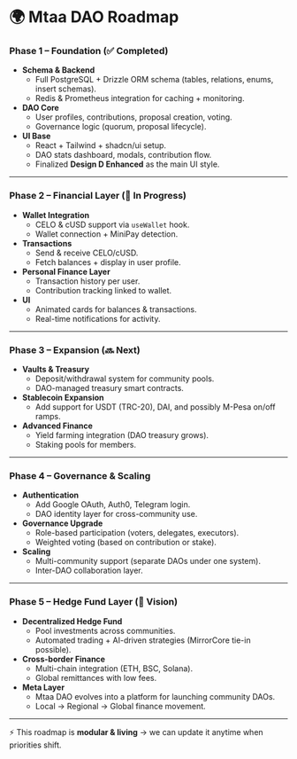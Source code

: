 # 🌍 **Mtaa DAO Roadmap**

### **Phase 1 – Foundation (✅ Completed)**

* **Schema & Backend**
  * Full PostgreSQL + Drizzle ORM schema (tables, relations, enums, insert schemas).
  * Redis & Prometheus integration for caching + monitoring.
* **DAO Core**
  * User profiles, contributions, proposal creation, voting.
  * Governance logic (quorum, proposal lifecycle).
* **UI Base**
  * React + Tailwind + shadcn/ui setup.
  * DAO stats dashboard, modals, contribution flow.
  * Finalized **Design D Enhanced** as the main UI style.

---

### **Phase 2 – Financial Layer (🚧 In Progress)**

* **Wallet Integration**
  * CELO & cUSD support via `useWallet` hook.
  * Wallet connection + MiniPay detection.
* **Transactions**
  * Send & receive CELO/cUSD.
  * Fetch balances + display in user profile.
* **Personal Finance Layer**
  * Transaction history per user.
  * Contribution tracking linked to wallet.
* **UI**
  * Animated cards for balances & transactions.
  * Real-time notifications for activity.

---

### **Phase 3 – Expansion (🔜 Next)**

* **Vaults & Treasury**
  * Deposit/withdrawal system for community pools.
  * DAO-managed treasury smart contracts.
* **Stablecoin Expansion**
  * Add support for USDT (TRC-20), DAI, and possibly M-Pesa on/off ramps.
* **Advanced Finance**
  * Yield farming integration (DAO treasury grows).
  * Staking pools for members.

---

### **Phase 4 – Governance & Scaling**

* **Authentication**
  * Add Google OAuth, Auth0, Telegram login.
  * DAO identity layer for cross-community use.
* **Governance Upgrade**
  * Role-based participation (voters, delegates, executors).
  * Weighted voting (based on contribution or stake).
* **Scaling**
  * Multi-community support (separate DAOs under one system).
  * Inter-DAO collaboration layer.

---

### **Phase 5 – Hedge Fund Layer (🚀 Vision)**

* **Decentralized Hedge Fund**
  * Pool investments across communities.
  * Automated trading + AI-driven strategies (MirrorCore tie-in possible).
* **Cross-border Finance**
  * Multi-chain integration (ETH, BSC, Solana).
  * Global remittances with low fees.
* **Meta Layer**
  * Mtaa DAO evolves into a platform for launching community DAOs.
  * Local → Regional → Global finance movement.

---

⚡ This roadmap is **modular & living** → we can update it anytime when priorities shift.